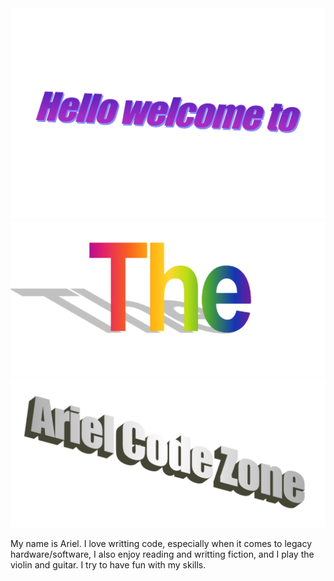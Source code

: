<img src="hello welcome to.png">
<img src="the.png">
<img src="Ariel code Zone.png">

My name is Ariel. I love writting code, especially when it comes to legacy hardware/software, I also enjoy reading and writting fiction, and I play the violin and guitar. I try to have fun with my skills.
